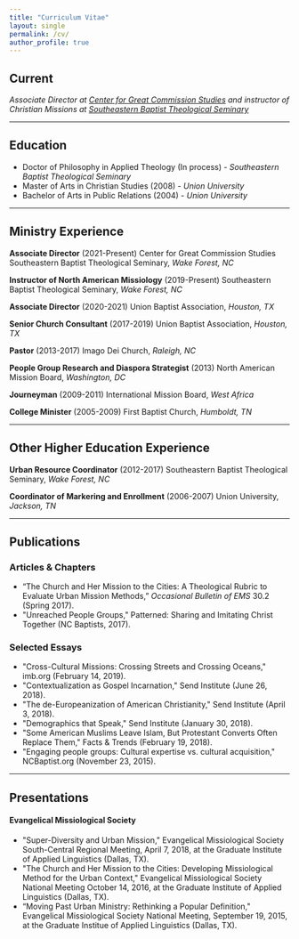 ```yaml
---
title: "Curriculum Vitae"
layout: single
permalink: /cv/
author_profile: true
---
```


## Current
*Associate Director at [Center for Great Commission Studies](thecgcs.org) and instructor of Christian Missions at [Southeastern Baptist Theological Seminary](sebts.edu)*

---

## Education
* Doctor of Philosophy in Applied Theology (In process) - *Southeastern Baptist Theological Seminary*
* Master of Arts in Christian Studies (2008) - *Union University*
* Bachelor of Arts in Public Relations (2004) - *Union University*

---

## Ministry Experience
**Associate Director** (2021-Present)
Center for Great Commission Studies
Southeastern Baptist Theological Seminary, *Wake Forest, NC*

**Instructor of North American Missiology** (2019-Present)
Southeastern Baptist Theological Seminary, *Wake Forest, NC*

**Associate Director**  (2020-2021)
Union Baptist Association, *Houston, TX*

**Senior Church Consultant** (2017-2019)
Union Baptist Association, *Houston, TX*

**Pastor** (2013-2017)
Imago Dei Church, *Raleigh, NC*

**People Group Research and Diaspora Strategist** (2013)
North American Mission Board, *Washington, DC*

**Journeyman** (2009-2011)
International Mission Board, *West Africa*

**College Minister** (2005-2009)
First Baptist Church, *Humboldt, TN*

---

## Other Higher Education Experience

**Urban Resource Coordinator** (2012-2017)
Southeastern Baptist Theological Seminary, *Wake Forest, NC*

**Coordinator of Markering and Enrollment** (2006-2007)
Union University, *Jackson, TN*

---

## Publications

### Articles & Chapters
* “The Church and Her Mission to the Cities: A Theological Rubric to Evaluate Urban Mission
Methods,” *Occasional Bulletin of EMS* 30.2 (Spring 2017).
* "Unreached People Groups," Patterned: Sharing and Imitating Christ Together (NC Baptists, 2017).

### Selected Essays
* "Cross-Cultural Missions: Crossing Streets and Crossing Oceans," imb.org (February 14, 2019).
* "Contextualization as Gospel Incarnation," Send Institute (June 26, 2018).
* "The de-Europeanization of American Christianity," Send Institute (April 3, 2018).
* "Demographics that Speak," Send Institute (January 30, 2018).
* "Some American Muslims Leave Islam, But Protestant Converts Often Replace Them," Facts &
Trends (February 19, 2018).
* "Engaging people groups: Cultural expertise vs. cultural acquisition," NCBaptist.org
(November 23, 2015).

---

## Presentations

#### Evangelical Missiological Society
* "Super-Diversity and Urban Mission," Evangelical Missiological Society South-Central Regional Meeting, April 7, 2018, at the Graduate Institute of Applied Linguistics (Dallas, TX).
* "The Church and Her Mission to the Cities: Developing Missiological Method for the Urban Context," Evangelical Missiological Society National Meeting October 14, 2016, at the Graduate Institute of Applied Linguistics (Dallas, TX).
* “Moving Past Urban Ministry: Rethinking a Popular Definition," Evangelical Missiological Society National Meeting, September 19, 2015, at the Graduate Institue of Applied Linguistics (Dallas, TX).